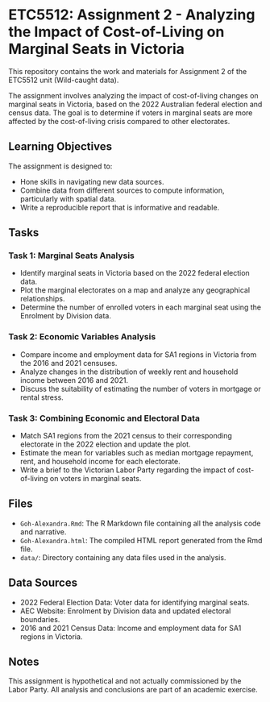 # ETC5512: Assignment 2 - Analyzing the Impact of Cost-of-Living on Marginal Seats in Victoria

This repository contains the work and materials for Assignment 2 of the ETC5512 unit (Wild-caught data).

The assignment involves analyzing the impact of cost-of-living changes on marginal seats in Victoria, based on the 2022 Australian federal election and census data. The goal is to determine if voters in marginal seats are more affected by the cost-of-living crisis compared to other electorates.

## Learning Objectives

The assignment is designed to:

- Hone skills in navigating new data sources.
- Combine data from different sources to compute information, particularly with spatial data.
- Write a reproducible report that is informative and readable.

## Tasks

### Task 1: Marginal Seats Analysis

- Identify marginal seats in Victoria based on the 2022 federal election data.
- Plot the marginal electorates on a map and analyze any geographical relationships.
- Determine the number of enrolled voters in each marginal seat using the Enrolment by Division data.

### Task 2: Economic Variables Analysis

- Compare income and employment data for SA1 regions in Victoria from the 2016 and 2021 censuses.
- Analyze changes in the distribution of weekly rent and household income between 2016 and 2021.
- Discuss the suitability of estimating the number of voters in mortgage or rental stress.

### Task 3: Combining Economic and Electoral Data

- Match SA1 regions from the 2021 census to their corresponding electorate in the 2022 election and update the plot.
- Estimate the mean for variables such as median mortgage repayment, rent, and household income for each electorate.
- Write a brief to the Victorian Labor Party regarding the impact of cost-of-living on voters in marginal seats.

## Files

- `Goh-Alexandra.Rmd`: The R Markdown file containing all the analysis code and narrative.
- `Goh-Alexandra.html`: The compiled HTML report generated from the Rmd file.
- `data/`: Directory containing any data files used in the analysis.

## Data Sources

- 2022 Federal Election Data: Voter data for identifying marginal seats.
- AEC Website: Enrolment by Division data and updated electoral boundaries.
- 2016 and 2021 Census Data: Income and employment data for SA1 regions in Victoria.

## Notes

This assignment is hypothetical and not actually commissioned by the Labor Party. All analysis and conclusions are part of an academic exercise.
